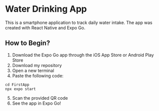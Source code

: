 # Water Drinking App
This is a smartphone application to track daily water intake. The app was created with React Native and Expo Go.
## How to Begin?
1. Download the Expo Go app through the iOS App Store or Android Play Store
2. Download my repository
3. Open a new terminal
4. Paste the following code:
  ```
  cd FirstApp
  npx expo start
  ```
5. Scan the provided QR code
6. See the app in Expo Go!
  
